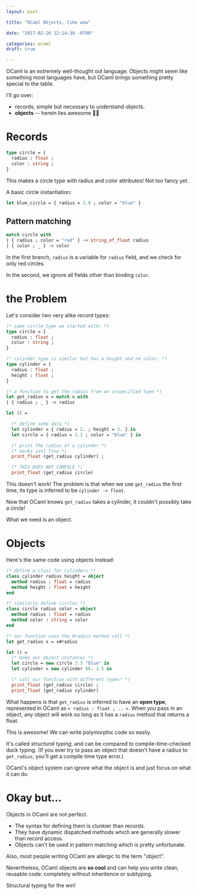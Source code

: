 ```yaml
---
layout: post

title: "OCaml Objects, like wow"

date: "2017-02-26 12:14:30 -0700"

categories: ocaml
draft: true

---
```


OCaml is an extremely well-thought out language. Objects might seem
like something most languages have, but OCaml brings something pretty
special to the table.

I'll go over:

* records, simple but necessary to understand objects.
* **objects** -- herein lies awesome 🚀🎩

# Records

```ocaml
type circle = {
  radius : float ;
  color : string ;
}
```

This makes a circle type with radius and color attributes! Not too fancy
yet.

A basic circle instantiation:

```ocaml
let blue_circle = { radius = 2.0 ; color = "blue" }
```

## Pattern matching

```ocaml
match circle with
| { radius ; color = "red" } -> string_of_float radius
| { color ; _ } -> color
```

In the first branch, `radius` is a variable for `radius` field, and we
check for only red circles.

In the second, we ignore all fields other than binding `color`.

# the Problem

Let's consider two very alike record types:

```ocaml
(* same circle type we started with: *)
type circle = {
  radius : float ;
  color : string ;
}

(* cylinder type is similar but has a height and no color: *)
type cylinder = {
  radius : float ;
  height : float ;
}

(* a function to get the radius from an unspecified type *)
let get_radius x = match x with
| { radius ; _ } -> radius

let () =

  (* define some data *)
  let cylinder = { radius = 2. ; height = 3. } in
  let circle = { radius = 1.2 ; color = "blue" } in

  (* print the radius of a cylinder *)
  (* works just fine *)
  print_float (get_radius cylinder) ;

  (* THIS DOES NOT COMPILE *)
  print_float (get_radius circle)
```

This doesn't work! The problem is that when we use `get_radius` the first
time, its type is inferred to be `cylinder -> float`.

Now that OCaml knows `get_radius` takes a cylinder, it couldn't possibly
take a circle!

What we need is an object.

# Objects

Here's the same code using objects instead:

```ocaml
(* define a class for cylinders *)
class cylinder radius height = object
  method radius : float = radius
  method height : float = height
end

(* similarly define circles *)
class circle radius color = object
  method radius : float = radius
  method color : string = color
end

(* our function uses the #radius method call *)
let get_radius x = x#radius

let () =
  (* make our object instances *)
  let circle = new circle 2.3 "blue" in
  let cylinder = new cylinder 88. 3.5 in

  (* call our function with different types! *)
  print_float (get_radius circle) ;
  print_float (get_radius cylinder)
```

What happens is that `get_radius` is inferred to have an **open type**,
represented in OCaml as `< radius : float ; .. >`. When you pass in an
object, any object will work so long as it has a `radius` method that
returns a float.

This is awesome! We can write polymorphic code so easily.

It's called *structural typing*, and can be compared to
compile-time-checked duck typing. (If you ever try to pass an object that
doesn't have a radius to `get_radius`, you'll get a compile time type
error.)

OCaml's object system can ignore what the object is and just focus
on what it can do.

# Okay but...

Objects in OCaml are not perfect.

* The syntax for defining them is clunkier than records.
* They have dynamic dispatched methods which are generally slower than
  record access.
* Objects can't be used in pattern matching which is pretty unfortunate.

Also, most people writing OCaml are allergic to the term
"object".

Nevertheless, OCaml objects are **so cool** and can help you write clean,
reusable code: completely without inheritence or subtyping.

Structural typing for the win!
